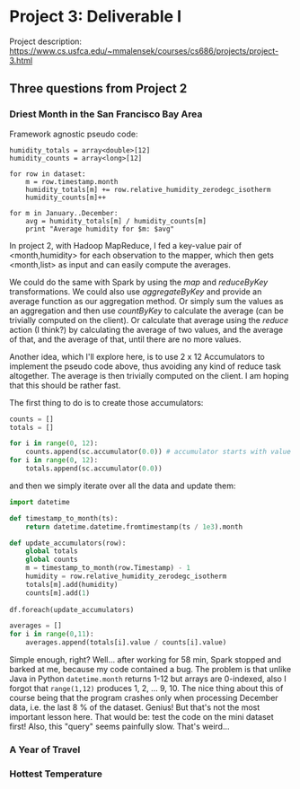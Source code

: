# Project 3: Deliverable I

Project description: https://www.cs.usfca.edu/~mmalensek/courses/cs686/projects/project-3.html

## Three questions from Project 2

### Driest Month in the San Francisco Bay Area

Framework agnostic pseudo code:

    humidity_totals = array<double>[12]
    humidity_counts = array<long>[12]

    for row in dataset:
        m = row.timestamp.month
        humidity_totals[m] += row.relative_humidity_zerodegc_isotherm
        humidity_counts[m]++
        
    for m in January..December:
        avg = humidity_totals[m] / humidity_counts[m]
        print "Average humidity for $m: $avg"
        
In project 2, with Hadoop MapReduce, I fed a key-value pair of <month,humidity> for each observation to the mapper, which then gets <month,list<humidity>> as input and can easily compute the averages.
  
We could do the same with Spark by using the *map* and *reduceByKey* transformations. We could also use *aggregateByKey* and provide an average function as our aggregation method. Or simply sum the values as an aggregation and then use *countByKey* to calculate the average (can be trivially computed on the client). Or calculate that average using the *reduce* action (I think?) by calculating the average of two values, and the average of that, and the average of that, until there are no more values.

Another idea, which I'll explore here, is to use 2 x 12 Accumulators to implement the pseudo code above, thus avoiding any kind of reduce task altogether. The average is then trivially computed on the client. I am hoping that this should be rather fast.
  
The first thing to do is to create those accumulators:

```python
counts = []
totals = []

for i in range(0, 12):
    counts.append(sc.accumulator(0.0)) # accumulator starts with value 0
for i in range(0, 12):
    totals.append(sc.accumulator(0.0))
```

and then we simply iterate over all the data and update them:

```python
import datetime

def timestamp_to_month(ts):
    return datetime.datetime.fromtimestamp(ts / 1e3).month

def update_accumulators(row):
    global totals
    global counts
    m = timestamp_to_month(row.Timestamp) - 1
    humidity = row.relative_humidity_zerodegc_isotherm
    totals[m].add(humidity)
    counts[m].add(1)
    
df.foreach(update_accumulators)

averages = []
for i in range(0,11):
    averages.append(totals[i].value / counts[i].value)
```

Simple enough, right? Well... after working for 58 min, Spark stopped and barked at me, because my code contained a bug. The problem is that unlike Java in Python `datetime.month` returns 1-12 but arrays are 0-indexed, also I forgot that `range(1,12)` produces 1, 2, ... 9, 10. The nice thing about this of course being that the program crashes only when processing December data, i.e. the last 8 % of the dataset. Genius!
But that's not the most important lesson here. That would be: test the code on the mini dataset first!
Also, this "query" seems painfully slow. That's weird...

### A Year of Travel

### Hottest Temperature

